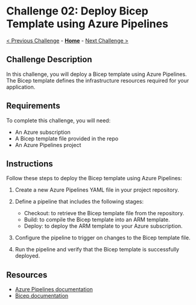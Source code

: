 # Challenge 02: Deploy Bicep Template using Azure Pipelines
[< Previous Challenge](./Challenge-01.md) - **[Home](../README.md)** - [Next Challenge >](./Challenge-03.md)
## Challenge Description

In this challenge, you will deploy a Bicep template using Azure Pipelines. The Bicep template defines the infrastructure resources required for your application.

## Requirements

To complete this challenge, you will need:

- An Azure subscription
- A Bicep template file provided in the repo
- An Azure Pipelines project

## Instructions

Follow these steps to deploy the Bicep template using Azure Pipelines:

1. Create a new Azure Pipelines YAML file in your project repository.

2. Define a pipeline that includes the following stages:
    - Checkout: to retrieve the Bicep template file from the repository.
    - Build: to compile the Bicep template into an ARM template.
    - Deploy: to deploy the ARM template to your Azure subscription.

3. Configure the pipeline to trigger on changes to the Bicep template file.

4. Run the pipeline and verify that the Bicep template is successfully deployed.

## Resources

- [Azure Pipelines documentation](https://docs.microsoft.com/azure/devops/pipelines/?view=azure-devops-rest-7.1)
- [Bicep documentation](https://docs.microsoft.com/azure/azure-resource-manager/bicep/overview)
